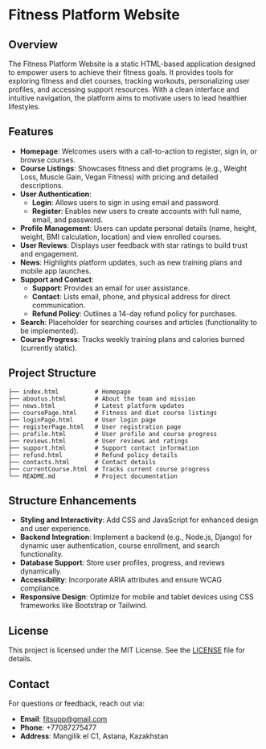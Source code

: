 # Fitness Platform Website

## Overview
The Fitness Platform Website is a static HTML-based application designed to empower users to achieve their fitness goals. It provides tools for exploring fitness and diet courses, tracking workouts, personalizing user profiles, and accessing support resources. With a clean interface and intuitive navigation, the platform aims to motivate users to lead healthier lifestyles.

## Features
- **Homepage**: Welcomes users with a call-to-action to register, sign in, or browse courses.
- **Course Listings**: Showcases fitness and diet programs (e.g., Weight Loss, Muscle Gain, Vegan Fitness) with pricing and detailed descriptions.
- **User Authentication**:
  - **Login**: Allows users to sign in using email and password.
  - **Register**: Enables new users to create accounts with full name, email, and password.
- **Profile Management**: Users can update personal details (name, height, weight, BMI calculation, location) and view enrolled courses.
- **User Reviews**: Displays user feedback with star ratings to build trust and engagement.
- **News**: Highlights platform updates, such as new training plans and mobile app launches.
- **Support and Contact**:
  - **Support**: Provides an email for user assistance.
  - **Contact**: Lists email, phone, and physical address for direct communication.
  - **Refund Policy**: Outlines a 14-day refund policy for purchases.
- **Search**: Placeholder for searching courses and articles (functionality to be implemented).
- **Course Progress**: Tracks weekly training plans and calories burned (currently static).

## Project Structure
```
├── index.html          # Homepage
├── aboutus.html        # About the team and mission
├── news.html           # Latest platform updates
├── coursePage.html     # Fitness and diet course listings
├── loginPage.html      # User login page
├── registerPage.html   # User registration page
├── profile.html        # User profile and course progress
├── reviews.html        # User reviews and ratings
├── support.html        # Support contact information
├── refund.html         # Refund policy details
├── contacts.html       # Contact details
├── currentCourse.html  # Tracks current course progress
└── README.md           # Project documentation
```

## Structure Enhancements
- **Styling and Interactivity**: Add CSS and JavaScript for enhanced design and user experience.
- **Backend Integration**: Implement a backend (e.g., Node.js, Django) for dynamic user authentication, course enrollment, and search functionality.
- **Database Support**: Store user profiles, progress, and reviews dynamically.
- **Accessibility**: Incorporate ARIA attributes and ensure WCAG compliance.
- **Responsive Design**: Optimize for mobile and tablet devices using CSS frameworks like Bootstrap or Tailwind.

## License
This project is licensed under the MIT License. See the [LICENSE](LICENSE) file for details.

## Contact
For questions or feedback, reach out via:
- **Email**: fitsupp@gmail.com
- **Phone**: +77087275477
- **Address**: Mangilik el C1, Astana, Kazakhstan
